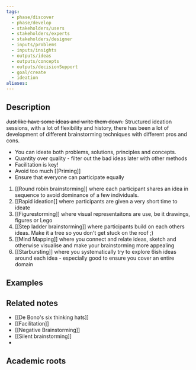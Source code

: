 ```yaml
---
tags:
  - phase/discover
  - phase/develop
  - stakeholders/users
  - stakeholders/experts
  - stakeholders/designer
  - inputs/problems
  - inputs/insights
  - outputs/ideas
  - outputs/concepts
  - outputs/decisionSupport
  - goal/create
  - ideation
aliases:
---
```



## Description
~~Just like have some ideas and write them down.~~
Structured ideation sessions, with a lot of flexibility and history, there has been a lot of development of different brainstorming techniques with different pros and cons.

- You can ideate both problems, solutions, principles and concepts. 
- Quantity over quality - filter out the bad ideas later with other methods 
- Facilitation is key! 
- Avoid too much [[Priming]] 
- Ensure that everyone can participate equally 


1. [[Round robin brainstorming]] where each participant shares an idea in sequence to avoid dominance of  a few individuals.
2. [[Rapid ideation]] where participants are given a very short time to ideate 
3. [[Figurestorming]] where visual representaitons are use, be it drawings, figures or Lego
4. [[Step ladder brainstorming]] where participants build on each others ideas. Make it a tree so you don't get stuck on the roof ;)
5. [[Mind Mapping]] where you connect and relate ideas, sketch and otherwise visualise and make your brainstorming more appealing 
6. [[Starbursting]] where you systematically try to explore 6ish ideas around each idea - especially good to ensure you cover an entire domain 

## Examples 


## Related notes 
- [[De Bono's six thinking hats]]
- [[Facilitation]]
- [[Negative Brainstorming]]
- [[Silent brainstorming]]
- 

## Academic roots
